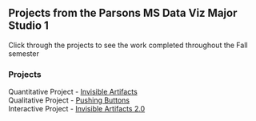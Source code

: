 ## Projects from the Parsons MS Data Viz Major Studio 1

Click through the projects to see the work completed throughout the Fall semester

### Projects

Quantitative Project - [Invisible Artifacts](https://amina-brown.github.io/major-studio-1/quantitative-project/)    
Qualitative Project - [Pushing Buttons](https://amina-brown.github.io/major-studio-1/qualitative-data/)     
Interactive Project - [Invisible Artifacts 2.0](https://amina-brown.github.io/major-studio-1/interactive-project/) 
